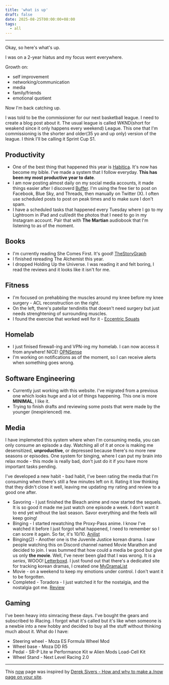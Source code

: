 ```yaml
---
title: 'what is up'
draft: false
date: 2025-08-25T00:00:00+08:00
tags:
  - all
---
```


***

Okay, so here's what's up.

I was on a 2-year hiatus and my focus went everywhere.

Growth on:
- self improvement
- networking/communication
- media
- family/friends
- emotional quotient

Now I'm back catching up.

I was told to be the commissioner for our next basketball league. I need to create a blog post about it. The usual league is called WKND(short for weakend since it only happens every weekend) League. This one that I'm commissioning is the shorter and older(35 yo and up only) version of the league. I think I'll be calling it Sprint Cup S1. 

## Productivity

* One of the best thing that happened this year is [Habitica](https://habitica.com/). It's now has become my bible. I've made a system that I follow everyday. **This has been my most productive year to date**.
* I am now posting almost daily on my social media accounts, it made things easier after I discoverd [Buffer](https://buffer.com/). I'm using the free tier to post on Facebook, Blue Sky, and Threads, then manually on Twitter (X). I often use scheduled posts to post on peak times and to make sure I don't spam. 
* I have a scheduled tasks that happened every Tuesday where I go to my Lightroom in iPad and cull/edit the photos that I need to go in my Instagram account. Pair that with **The Martian** audiobook that I'm listening to as of the moment. 

## Books

* I'm currently reading She Comes First. It's good! [TheStoryGraph](https://app.thestorygraph.com/profile/carlignn)
* I finished rereading The Alchemist this year.
* I dropped Holding Up the Universe. I was reading it and felt boring, I read the reviews and it looks like it isn't for me.

## Fitness

* I'm focused on prehabbing the muscles around my knee before my knee surgery - ACL reconstruction on the right.
* On the left, there's patellar tendinitis that doesn't need surgery but just needs strenghtening of surrounding muscles.
* I found the exercise that worked well for it - [Eccentric Squats](https://www.fix-knee-pain.com/how-to-do-eccentric-squats-for-patellar-tendonitis/)

## Homelab

* I just finised firewall-ing and VPN-ing my homelab. I can now access it from anywhere! NICE! [OPNSense](homelab/my-opnsense-documentation/)
* I'm working on notifications as of the moment, so I can receive alerts when something goes wrong.

## Software Engineering

* Currently just working with this website. I've migrated from a previous one which looks huge and a lot of things happening. This one is more **MINIMAL**, I like it.
* Trying to finish drafts and reviewing some posts that were made by the younger (inexpirienced) me.

## Media

I have implemeted this system where when I'm consuming media, you can only consume an episode a day. Watching all of it at once is making me desensitized, **unproductive**, or depressed because there's no more new seasons or episodes. One system for binging, where I can put my brain into relax mode - this mode is really bad, don't just do it if you have more important tasks pending.

I've developed a new habit - bad habit, I've been rating the media that I'm consuming when there's still a few minutes left on it. Rating it low thinking that they didn't close it well, leaving me updating my rating and review to a good one after.

* Savoring - I just finished the Bleach anime and now started the sequels. It is so good it made me just watch one episode a week. I don't want it to end yet without the last season. Savor everything and the feels will keep going!
* Binging - I started rewatching the Proxy-Pass anime. I know I've watched it before I just forgot what happened, I need to remember so I can score it again. So far, it's 10/10. [Anilist](https://anilist.co/user/carlignn/)
* Binging(2) - Another one is the Juvenile Justice korean drama. I saw people watching this on Discord channel named Movie Marathon and decided to join. I was bummed that how could a media be good but give us only **the movie**. Well, I've never been glad that I was wrong. It is a *series*, WOOO! [Letterboxd](https://letterboxd.com/carlignn/). I just found out that there's a dedicated site for tracking korean dramas, I created one [MyDramaList](https://mydramalist.com/profile/carlignn)
* Movie - on a weekend to keep my emotions under control. I don't want it to be forgotten.
* Completed - Toradora - I just watched it for the nostalgia, and the nostalgia got me. [Review](https://anilist.co/activity/945410280)

## Gaming

I've been heavy into simracing these days. I've bought the gears and subscribed to iRacing. I forgot what it's called but it's like when someone is a newbie into a new hobby and decided to buy all the stuff without thinking much about it. What do I have:

* Steering wheel - Moza ES Formula Wheel Mod
* Wheel base - Moza DD R5
* Pedal - SR-P Lite w Performance Kit w Alien Mods Load-Cell Kit
* Wheel Stand - Next Level Racing 2.0

***

This [now](/now) page was inspired by [Derek Sivers - How and why to make a /now page on your site](https://sive.rs/now2).